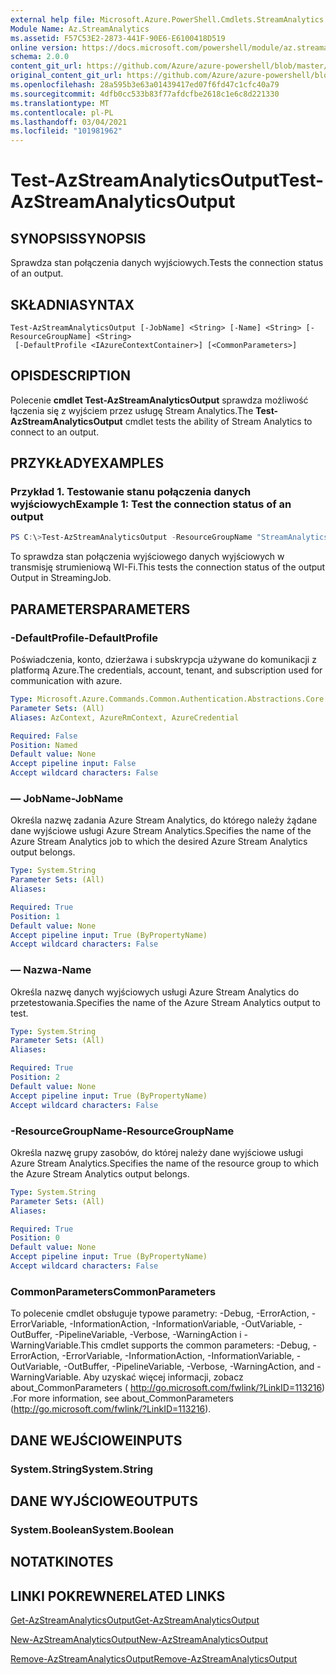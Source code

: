 ```yaml
---
external help file: Microsoft.Azure.PowerShell.Cmdlets.StreamAnalytics.dll-Help.xml
Module Name: Az.StreamAnalytics
ms.assetid: F57C53E2-2873-441F-90E6-E6100418D519
online version: https://docs.microsoft.com/powershell/module/az.streamanalytics/test-azstreamanalyticsoutput
schema: 2.0.0
content_git_url: https://github.com/Azure/azure-powershell/blob/master/src/StreamAnalytics/StreamAnalytics/help/Test-AzStreamAnalyticsOutput.md
original_content_git_url: https://github.com/Azure/azure-powershell/blob/master/src/StreamAnalytics/StreamAnalytics/help/Test-AzStreamAnalyticsOutput.md
ms.openlocfilehash: 28a595b3e63a01439417ed07f6fd47c1cfc40a79
ms.sourcegitcommit: 4dfb0cc533b83f77afdcfbe2618c1e6c8d221330
ms.translationtype: MT
ms.contentlocale: pl-PL
ms.lasthandoff: 03/04/2021
ms.locfileid: "101981962"
---
```

# <span data-ttu-id="d8ec6-101">Test-AzStreamAnalyticsOutput</span><span class="sxs-lookup"><span data-stu-id="d8ec6-101">Test-AzStreamAnalyticsOutput</span></span>

## <span data-ttu-id="d8ec6-102">SYNOPSIS</span><span class="sxs-lookup"><span data-stu-id="d8ec6-102">SYNOPSIS</span></span>
<span data-ttu-id="d8ec6-103">Sprawdza stan połączenia danych wyjściowych.</span><span class="sxs-lookup"><span data-stu-id="d8ec6-103">Tests the connection status of an output.</span></span>

## <span data-ttu-id="d8ec6-104">SKŁADNIA</span><span class="sxs-lookup"><span data-stu-id="d8ec6-104">SYNTAX</span></span>

```
Test-AzStreamAnalyticsOutput [-JobName] <String> [-Name] <String> [-ResourceGroupName] <String>
 [-DefaultProfile <IAzureContextContainer>] [<CommonParameters>]
```

## <span data-ttu-id="d8ec6-105">OPIS</span><span class="sxs-lookup"><span data-stu-id="d8ec6-105">DESCRIPTION</span></span>
<span data-ttu-id="d8ec6-106">Polecenie **cmdlet Test-AzStreamAnalyticsOutput** sprawdza możliwość łączenia się z wyjściem przez usługę Stream Analytics.</span><span class="sxs-lookup"><span data-stu-id="d8ec6-106">The **Test-AzStreamAnalyticsOutput** cmdlet tests the ability of Stream Analytics to connect to an output.</span></span>

## <span data-ttu-id="d8ec6-107">PRZYKŁADY</span><span class="sxs-lookup"><span data-stu-id="d8ec6-107">EXAMPLES</span></span>

### <span data-ttu-id="d8ec6-108">Przykład 1. Testowanie stanu połączenia danych wyjściowych</span><span class="sxs-lookup"><span data-stu-id="d8ec6-108">Example 1: Test the connection status of an output</span></span>
```powershell
PS C:\>Test-AzStreamAnalyticsOutput -ResourceGroupName "StreamAnalytics-Default-West-US" -JobName "StreamingJob" -Name "Output"
```

<span data-ttu-id="d8ec6-109">To sprawdza stan połączenia wyjściowego danych wyjściowych w transmisję strumieniową WI-Fi.</span><span class="sxs-lookup"><span data-stu-id="d8ec6-109">This tests the connection status of the output Output in StreamingJob.</span></span>

## <span data-ttu-id="d8ec6-110">PARAMETERS</span><span class="sxs-lookup"><span data-stu-id="d8ec6-110">PARAMETERS</span></span>

### <span data-ttu-id="d8ec6-111">-DefaultProfile</span><span class="sxs-lookup"><span data-stu-id="d8ec6-111">-DefaultProfile</span></span>
<span data-ttu-id="d8ec6-112">Poświadczenia, konto, dzierżawa i subskrypcja używane do komunikacji z platformą Azure.</span><span class="sxs-lookup"><span data-stu-id="d8ec6-112">The credentials, account, tenant, and subscription used for communication with azure.</span></span>

```yaml
Type: Microsoft.Azure.Commands.Common.Authentication.Abstractions.Core.IAzureContextContainer
Parameter Sets: (All)
Aliases: AzContext, AzureRmContext, AzureCredential

Required: False
Position: Named
Default value: None
Accept pipeline input: False
Accept wildcard characters: False
```

### <span data-ttu-id="d8ec6-113">— JobName</span><span class="sxs-lookup"><span data-stu-id="d8ec6-113">-JobName</span></span>
<span data-ttu-id="d8ec6-114">Określa nazwę zadania Azure Stream Analytics, do którego należy żądane dane wyjściowe usługi Azure Stream Analytics.</span><span class="sxs-lookup"><span data-stu-id="d8ec6-114">Specifies the name of the Azure Stream Analytics job to which the desired Azure Stream Analytics output belongs.</span></span>

```yaml
Type: System.String
Parameter Sets: (All)
Aliases:

Required: True
Position: 1
Default value: None
Accept pipeline input: True (ByPropertyName)
Accept wildcard characters: False
```

### <span data-ttu-id="d8ec6-115">— Nazwa</span><span class="sxs-lookup"><span data-stu-id="d8ec6-115">-Name</span></span>
<span data-ttu-id="d8ec6-116">Określa nazwę danych wyjściowych usługi Azure Stream Analytics do przetestowania.</span><span class="sxs-lookup"><span data-stu-id="d8ec6-116">Specifies the name of the Azure Stream Analytics output to test.</span></span>

```yaml
Type: System.String
Parameter Sets: (All)
Aliases:

Required: True
Position: 2
Default value: None
Accept pipeline input: True (ByPropertyName)
Accept wildcard characters: False
```

### <span data-ttu-id="d8ec6-117">-ResourceGroupName</span><span class="sxs-lookup"><span data-stu-id="d8ec6-117">-ResourceGroupName</span></span>
<span data-ttu-id="d8ec6-118">Określa nazwę grupy zasobów, do której należy dane wyjściowe usługi Azure Stream Analytics.</span><span class="sxs-lookup"><span data-stu-id="d8ec6-118">Specifies the name of the resource group to which the Azure Stream Analytics output belongs.</span></span>

```yaml
Type: System.String
Parameter Sets: (All)
Aliases:

Required: True
Position: 0
Default value: None
Accept pipeline input: True (ByPropertyName)
Accept wildcard characters: False
```

### <span data-ttu-id="d8ec6-119">CommonParameters</span><span class="sxs-lookup"><span data-stu-id="d8ec6-119">CommonParameters</span></span>
<span data-ttu-id="d8ec6-120">To polecenie cmdlet obsługuje typowe parametry: -Debug, -ErrorAction, -ErrorVariable, -InformationAction, -InformationVariable, -OutVariable, -OutBuffer, -PipelineVariable, -Verbose, -WarningAction i -WarningVariable.</span><span class="sxs-lookup"><span data-stu-id="d8ec6-120">This cmdlet supports the common parameters: -Debug, -ErrorAction, -ErrorVariable, -InformationAction, -InformationVariable, -OutVariable, -OutBuffer, -PipelineVariable, -Verbose, -WarningAction, and -WarningVariable.</span></span> <span data-ttu-id="d8ec6-121">Aby uzyskać więcej informacji, zobacz about_CommonParameters ( http://go.microsoft.com/fwlink/?LinkID=113216) .</span><span class="sxs-lookup"><span data-stu-id="d8ec6-121">For more information, see about_CommonParameters (http://go.microsoft.com/fwlink/?LinkID=113216).</span></span>

## <span data-ttu-id="d8ec6-122">DANE WEJŚCIOWE</span><span class="sxs-lookup"><span data-stu-id="d8ec6-122">INPUTS</span></span>

### <span data-ttu-id="d8ec6-123">System.String</span><span class="sxs-lookup"><span data-stu-id="d8ec6-123">System.String</span></span>

## <span data-ttu-id="d8ec6-124">DANE WYJŚCIOWE</span><span class="sxs-lookup"><span data-stu-id="d8ec6-124">OUTPUTS</span></span>

### <span data-ttu-id="d8ec6-125">System.Boolean</span><span class="sxs-lookup"><span data-stu-id="d8ec6-125">System.Boolean</span></span>

## <span data-ttu-id="d8ec6-126">NOTATKI</span><span class="sxs-lookup"><span data-stu-id="d8ec6-126">NOTES</span></span>

## <span data-ttu-id="d8ec6-127">LINKI POKREWNE</span><span class="sxs-lookup"><span data-stu-id="d8ec6-127">RELATED LINKS</span></span>

[<span data-ttu-id="d8ec6-128">Get-AzStreamAnalyticsOutput</span><span class="sxs-lookup"><span data-stu-id="d8ec6-128">Get-AzStreamAnalyticsOutput</span></span>](./Get-AzStreamAnalyticsOutput.md)

[<span data-ttu-id="d8ec6-129">New-AzStreamAnalyticsOutput</span><span class="sxs-lookup"><span data-stu-id="d8ec6-129">New-AzStreamAnalyticsOutput</span></span>](./New-AzStreamAnalyticsOutput.md)

[<span data-ttu-id="d8ec6-130">Remove-AzStreamAnalyticsOutput</span><span class="sxs-lookup"><span data-stu-id="d8ec6-130">Remove-AzStreamAnalyticsOutput</span></span>](./Remove-AzStreamAnalyticsOutput.md)


